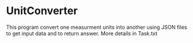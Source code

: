 # UnitConverter
This program convert one measurment units into another using JSON files to get input data and to return answer.
More details in Task.txt
